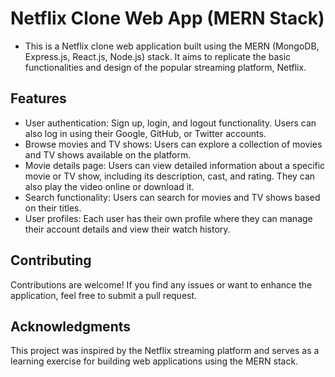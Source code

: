 # Netflix Clone Web App (MERN Stack)

- This is a Netflix clone web application built using the MERN (MongoDB, Express.js, React.js, Node.js) stack. It aims to 
  replicate the basic functionalities and design of the popular streaming platform, Netflix.

## Features
- User authentication: Sign up, login, and logout functionality. Users can also log in using their Google, GitHub, or Twitter 
  accounts.
- Browse movies and TV shows: Users can explore a collection of movies and TV shows available on the platform.
- Movie details page: Users can view detailed information about a specific movie or TV show, including its description, cast, and 
  rating. They can also play the video online or download it.
- Search functionality: Users can search for movies and TV shows based on their titles.
- User profiles: Each user has their own profile where they can manage their account details and view their watch history.

## Contributing
Contributions are welcome! If you find any issues or want to enhance the application, feel free to submit a pull request.

## Acknowledgments
This project was inspired by the Netflix streaming platform and serves as a learning exercise for building web applications using the MERN stack.